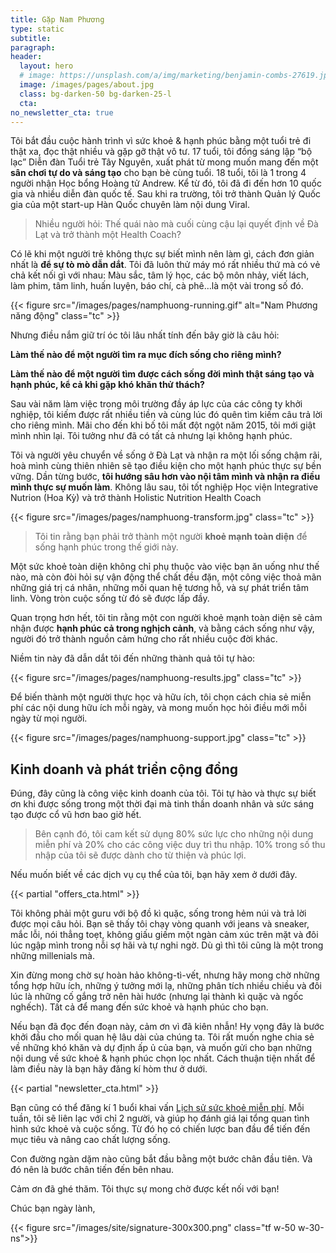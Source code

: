 ```yaml
---
title: Gặp Nam Phương
type: static
subtitle:
paragraph:
header:
  layout: hero
  # image: https://unsplash.com/a/img/marketing/benjamin-combs-27619.jpg
  image: /images/pages/about.jpg
  class: bg-darken-50 bg-darken-25-l
  cta:
no_newsletter_cta: true
---
```


Tôi bắt đầu cuộc hành trình vì sức khoẻ & hạnh phúc bằng một tuổi trẻ đi thật xa, đọc thật nhiều và gặp gỡ thật vô tư. 17 tuổi, tôi đồng sáng lập “bộ lạc” Diễn đàn Tuổi trẻ Tây Nguyên, xuất phát từ mong muốn mang đến một __sân chơi tự do và sáng tạo__ cho bạn bè cùng tuổi. 18 tuổi, tôi là 1 trong 4 người nhận Học bổng Hoàng tử Andrew. Kể từ đó, tôi đã đi đến hơn 10 quốc gia và nhiều diễn đàn quốc tế. Sau khi ra trường, tôi trở thành Quản lý Quốc gia của một start-up Hàn Quốc chuyên làm nội dung Viral.

>Nhiều người hỏi: Thế quái nào mà cuối cùng cậu lại quyết định về Đà Lạt và trở thành một Health Coach?

Có lẽ khi một người trẻ không thực sự biết mình nên làm gì, cách đơn giản nhất là __để sự tò mò dẫn dắt__. Tôi đã luôn thử máy mó rất nhiều thứ mà có vẻ chả kết nối gì với nhau: Màu sắc, tâm lý học, các bộ môn nhảy, viết lách, làm phim, tâm linh, huấn luyện, báo chí, cà phê…là một vài trong số đó.

{{< figure src="/images/pages/namphuong-running.gif" alt="Nam Phương năng động" class="tc" >}}

Nhưng điều nắm giữ trí óc tôi lâu nhất tính đến bây giờ là câu hỏi:

__Làm thế nào để một người tìm ra mục đích sống cho riêng mình?__

__Làm thế nào để một người tìm được cách sống đời mình thật sáng tạo và hạnh phúc, kể cả khi gặp khó khăn thử thách?__

Sau vài năm làm việc trong môi trường đầy áp lực của các công ty khởi nghiệp, tôi kiếm được rất nhiều tiền và cùng lúc đó quên tìm kiếm câu trả lời cho riêng mình. Mãi cho đến khi bố tôi mất đột ngột năm 2015, tôi mới giật mình nhìn lại. Tôi tưởng như đã có tất cả nhưng lại không hạnh phúc.

Tôi và người yêu chuyển về sống ở Đà Lạt và nhận ra một lối sống chậm rãi, hoà mình cùng thiên nhiên sẽ tạo điều kiện cho một hạnh phúc thực sự bền vững. Dần từng bước, __tôi hướng sâu hơn vào nội tâm mình và nhận ra điều mình thực sự muốn làm__. Không lâu sau, tôi tốt nghiệp Học viện Integrative Nutrion (Hoa Kỳ) và trở thành Holistic Nutrition Health Coach

{{< figure src="/images/pages/namphuong-transform.jpg" class="tc" >}}

>Tôi tin rằng bạn phải trở thành một người __khoẻ mạnh toàn diện__ để sống hạnh phúc trong thế giới này.

Một sức khoẻ toàn diện không chỉ phụ thuộc vào việc bạn ăn uống như thế nào, mà còn đòi hỏi sự vận động thể chất đều đặn, một công việc thoả mãn những giá trị cá nhân, những mối quan hệ tương hỗ, và sự phát triển tâm linh. Vòng tròn cuộc sống từ đó sẽ được lấp đầy.

Quan trọng hơn hết, tôi tin rằng một con người khoẻ mạnh toàn diện sẽ cảm nhận được __hạnh phúc cả trong nghịch cảnh__, và bằng cách sống như vậy, người đó trở thành nguồn cảm hứng cho rất nhiều cuộc đời khác.

Niềm tin này đã dẫn dắt tôi đến những thành quả tôi tự hào:

{{< figure src="/images/pages/namphuong-results.jpg" class="tc" >}}

Để biến thành một người thực học và hữu ích, tôi chọn cách chia sẻ miễn phí các nội dung hữu ích mỗi ngày, và mong muốn học hỏi điều mới mỗi ngày từ mọi người.

{{< figure src="/images/pages/namphuong-support.jpg" class="tc" >}}

## Kinh doanh và phát triển cộng đồng

Đúng, đây cũng là công việc kinh doanh của tôi. Tôi tự hào và thực sự biết ơn khi được sống trong một thời đại mà tinh thần doanh nhân và sức sáng tạo được cổ vũ hơn bao giờ hết.

> Bên cạnh đó, tôi cam kết sử dụng 80% sức lực cho những nội dung miễn phí và 20% cho các công việc duy trì thu nhập. 10% trong số thu nhập của tôi sẽ được dành cho từ thiện và phúc lợi.

Nếu muốn biết về các dịch vụ cụ thể của tôi, bạn hãy xem ở dưới đây.

{{< partial "offers_cta.html" >}}

Tôi không phải một guru với bộ đồ kì quặc, sống trong hẻm núi và trả lời được mọi câu hỏi. Bạn sẽ thấy tôi chạy vòng quanh với jeans và sneaker, mắc lỗi, nói thẳng toẹt, không giấu giếm một ngàn cảm xúc trên mặt và đôi lúc ngập mình trong nỗi sợ hãi và tự nghi ngờ. Dù gì thì tôi cũng là một trong những millenials mà.

Xin đừng mong chờ sự hoàn hảo không-tì-vết, nhưng hãy mong chờ những tổng hợp hữu ích, những ý tưởng mới lạ, những phân tích nhiều chiều và đôi lúc là những cố gắng trở nên hài hước (nhưng lại thành kì quặc và ngốc nghếch). Tất cả để mang đến sức khoẻ và hạnh phúc cho bạn.

Nếu bạn đã đọc đến đoạn này, cảm ơn vì đã kiên nhẫn! Hy vọng đây là bước khởi đầu cho mối quan hệ lâu dài của chúng ta. Tôi rất muốn nghe chia sẻ  về những khó khăn và dự định ấp ủ của bạn, và muốn gửi cho bạn những nội dung về sức khoẻ & hạnh phúc chọn lọc nhất. Cách thuận tiện nhất để làm điều này là bạn hãy đăng kí hòm thư ở dưới.

<section class="full bg-light-gray">
{{< partial "newsletter_cta.html" >}}
</section>

Bạn cũng có thể đăng kí 1 buổi khai vấn [Lịch sử sức khoẻ miễn phí](/free-coaching). Mỗi tuần, tôi sẽ liên lạc với chỉ 2 người, và giúp họ đánh giá lại tổng quan tình hình sức khoẻ và cuộc sống. Từ đó họ có chiến lược ban đầu để tiến đến mục tiêu và nâng cao chất lượng sống.

Con đường ngàn dặm nào cũng bắt đầu bằng một bước chân đầu tiên. Và đó nên là bước chân tiến đến bên nhau.

Cảm ơn đã ghé thăm. Tôi thực sự mong chờ được kết nối với bạn!

Chúc bạn ngày lành,

{{< figure src="/images/site/signature-300x300.png" class="tf w-50 w-30-ns">}}
